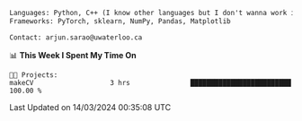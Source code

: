 ```txt
Languages: Python, C++ (I know other languages but I don't wanna work in em)
Frameworks: PyTorch, sklearn, NumPy, Pandas, Matplotlib

Contact: arjun.sarao@uwaterloo.ca
```

<!--START_SECTION:waka-->
📊 **This Week I Spent My Time On** 

```text
🐱‍💻 Projects: 
makeCV                   3 hrs               █████████████████████████   100.00 % 
```


 Last Updated on 14/03/2024 00:35:08 UTC
<!--END_SECTION:waka-->
